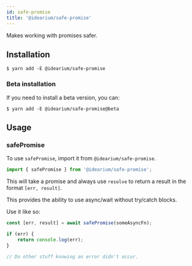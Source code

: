 ```yaml
---
id: safe-promise
title: '@idearium/safe-promise'
---
```


Makes working with promises safer.

## Installation

```shell
$ yarn add -E @idearium/safe-promise
```

### Beta installation

If you need to install a beta version, you can:

```shell
$ yarn add -E @idearium/safe-promise@beta
```

## Usage

### safePromise

To use `safePromise`, import it from `@idearium/safe-promise`.

```js
import { safePromise } from '@idearium/safe-promise';
```

This will take a promise and always use `resolve` to return a result in the format `[err, result]`.

This provides the ability to use async/wait without try/catch blocks.

Use it like so:

```js
const [err, result] = await safePromise(someAsyncFn);

if (err) {
    return console.log(err);
}

// Do other stuff knowing an error didn't occur.
```
